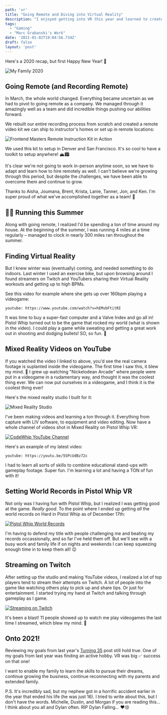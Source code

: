 ```yaml
---
path: 'vr'
title: "Going Remote and Diving into Virtual Reality"
description: "I enjoyed getting into VR this year and learned to create videos in Mixed Reality through LIV, posted them to YouTube and streamed through Twitch. And got all the world records in Pistol Whip."
tags:
  - "Gaming"
  - "Marc Grabanski's Work"
date: '2021-01-02T19:04:56.734Z'
draft: false
layout: 'post'
---
```


Here's a 2020 recap, but first Happy New Year! 🥳

![My Family 2020](./grabanski-family.jpeg)

## Going Remote (and Recording Remote)

In March, the whole world changed. Everything became uncertain as we had to pivot to going remote as a company. We managed through it amazingly well as a team and did incredible things pushing our abilities forward.

We rebuilt our entire recording process from scratch and created a remote video kit we can ship to instructor's homes or set up in remote locations:

![Frontend Masters Remote Instruction Kit in Action](./remote-kit.jpg)

We used this kit to setup in Denver and San Francisco. It's so cool to have a toolkit to setup anywhere! 🏔🏙

It's clear we're not going to work in-person anytime soon, so we have to adapt and learn how to hire remotely as well. I can't believe we're growing through this period, but despite the challenges, we have been able to overcome them and continue to grow.

Thanks to Aisha, Joumana, Brent, Krista, Lanie, Tanner, Jon, and Ken. I'm super proud of what we've accomplished together as a team! 🤩

## 🏃‍♂️ Running this Summer

Along with going remote, I realized I'd be spending a ton of time around my house. At the beginning of the summer, I was running 4 miles at a time regularly – managed to clock in nearly 300 miles ran throughout the summer. 

## Finding Virtual Reality

But I knew winter was (eventually) coming, and needed something to do indoors. Last winter I used an exercise bike, but upon browsing around I found streamers on Twitch and YouTubers sharing their Virtual Reality workouts and getting up to high BPMs. 

See this video for example where she gets up over 160bpm playing a videogame:

`youtube: https://www.youtube.com/watch?v=hEMvbFtitRI`

 It was time to buy a super-fast computer and a Valve Index and go all in! Pistol Whip turned out to be the game that rocked my world (what is shown in the video). I could play a game while sweating and getting a great work out in shooting and dodging bullets! SO, so fun. 🥳

## Mixed Reality Videos on YouTube

If you watched the video I linked to above, you'd see the real camera footage is suplanted inside the videogame. The first time I saw this, it blew my mind. 🤯 I grew up watching "Nickelodean Arcade" where people were put in a videogame in a rudamentary way, and thought it was the coolest thing ever. We can now put ourselves in a videogame, and I think it is the coolest thing ever!

Here's the mixed reality studio I built for it:

![Mixed Reality Studio](./mixed-reality-studio.jpg)

I've been making videos and learning a ton through it. Everything from capture with LIV software, to equipment and video editing. Now have a whole channel of videos shot in Mixed Reality on Pistol Whip VR:

[![CodeWhip YouTube Channel](./codewhip-youtube.png)](https://www.youtube.com/channel/UC5W6ZgJB40-2NUYkhuqs2GA/videos)

Here's an example of my latest video:

`youtube: https://youtu.be/5SPcUdBz72c`

I had to learn all sorts of skills to combine educational stand-ups with gameplay footage. Super fun. I'm learning a lot and having a TON of fun with it!

## Setting World Records in Pistol Whip VR

Not only was I having fun with Pistol Whip, but I realized I was getting good at the game. _Really good_. To the point where I ended up getting _all_ the world records on Hard in Pistol Whip as of December 17th:

[![Pistol Whip World Records](./pistol-whip-world-records.jpg)](https://twitter.com/CodeWhipTV/status/1339762948995239936)

I'm having to defend my title with people challenging me and beating my records occassionally, and so far I've held them off. But we'll see with a busy work and family life if on nights and weekends I can keep squeezing enough time in to keep them all! 😉

## Streaming on Twitch

After setting up the studio and making YouTube videos, I realized a lot of top players tend to  stream their attempts on Twitch. A lot of people into the game like watching others play to pick up and share tips. Or just for entertainment. I started trying my hand at Twitch and talking through gameplay as I game.

[![Streaming on Twitch](./twitch-streaming.png)](https://www.twitch.tv/codewhip)

It's been a blast! 11 people showed up to watch me play videogames the last time I streamed, which blew my mind. 🤯

## Onto 2021!

Reviewing my goals from last year's [Turning 35](turning-35) post still hold true. One of my goals from last year was finding an active hobby. VR was big ✅ success on that one!

I want to enable my family to learn the skills to pursue their dreams, continue growing the business, continue reconnecting with my parents and extended family. 

P.S. It's incredibly sad, but my nephew got in a horrific accident earlier in the year that ended his life (he was just 16). I tried to write about this, but I don't have the words. Michelle, Dustin, and Morgan if you are reading this... I think about you all and Dylan often. RIP Dylan Falling... ❤️😢